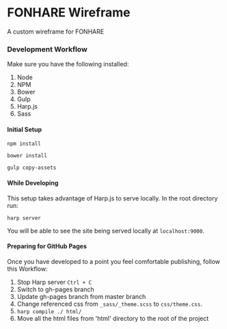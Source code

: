 # FONHARE Wireframe
A custom wireframe for FONHARE

### Development Workflow

Make sure you have the following installed:

1. Node
2. NPM
3. Bower
4. Gulp
5. Harp.js
6. Sass

#### Initial Setup

```
npm install
```

```
bower install
```

```
gulp copy-assets
```

#### While Developing

This setup takes advantage of Harp.js to serve locally. In the root directory run:

```
harp server
```

You will be able to see the site being served locally at `localhost:9000`.

#### Preparing for GitHub Pages

Once you have developed to a point you feel comfortable publishing, follow this Workflow:

1. Stop Harp server `Ctrl + C`
2. Switch to gh-pages branch
3. Update gh-pages branch from master branch
4. Change referenced css from `_sass/_theme.scss` to `css/theme.css`.
4. `harp compile ./ html/`
5. Move all the html files from 'html' directory to the root of the project
